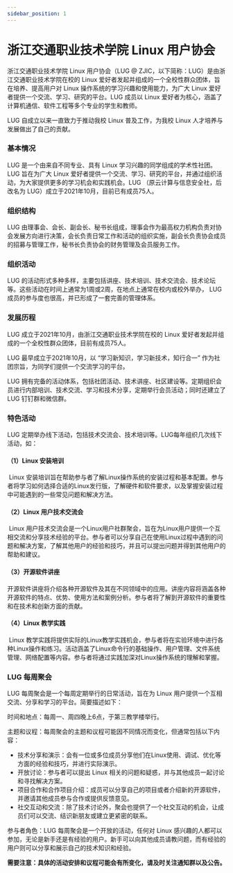 ```yaml
---
sidebar_position: 1
---
```


# 浙江交通职业技术学院 Linux 用户协会

浙江交通职业技术学院 Linux 用户协会（LUG @ ZJIC，以下简称：LUG）是由浙江交通职业技术学院在校的 Linux 爱好者发起并组成的一个全校性群众团体，旨在培养、提高用户对 Linux 操作系统的学习兴趣和使用能力，为广大 Linux 爱好者提供一个交流、学习、研究的平台。LUG 成员以 Linux 爱好者为核心，涵盖了计算机通信、软件工程等多个专业的学生和教师。

LUG 自成立以来一直致力于推动我校 Linux 普及工作，为我校 Linux 人才培养与发展做出了自己的贡献。

### **基本情况**

LUG 是一个由来自不同专业、具有 Linux 学习兴趣的同学组成的学术性社团。LUG 旨在为广大 Linux 爱好者提供一个交流、学习、研究的平台，并通过组织活动，为大家提供更多的学习机会和实践机会。LUG （原云计算与信息安全社，后改名为 LUG）成立于2021年10月，目前已有成员75人。

### **组织结构**

LUG 由理事会、会长、副会长、秘书长组成，理事会作为最高权力机构负责对协会发展方向进行决策，会长负责日常工作和活动的组织实施，副会长负责协会成员的招募与管理工作，秘书长负责协会的财务管理及会员服务工作。

### **组织活动**

LUG 的活动形式多种多样，主要包括讲座、技术培训、技术交流会、技术论坛等。这些活动在时间上通常为1周或2周，在地点上通常在校内或校外举办， LUG 成员的参与度也很高，并已形成了一套完善的管理体系。

### **发展历程**

LUG 成立于2021年10月，由浙江交通职业技术学院在校的 Linux 爱好者发起并组成的一个全校性群众团体，目前有成员75人。

LUG 最早成立于2021年10月，以 “学习新知识，学习新技术，知行合一” 作为社团宗旨，为同学们提供一个交流学习的平台。

LUG 拥有完备的活动体系，包括社团活动、技术讲座、社区建设等。定期组织会员进行内部培训、技术交流、学习和技术分享，定期举行会员活动；同时还建立了 LUG 钉钉群和微信群。

### **特色活动**

LUG 定期举办线下活动，包括技术交流会、技术培训等。LUG每年组织几次线下活动，如：

#### （1）Linux 安装培训

​       Linux 安装培训旨在帮助参与者了解Linux操作系统的安装过程和基本配置。参与者将学习如何选择合适的Linux发行版，了解硬件和软件要求，以及掌握安装过程中可能遇到的一些常见问题和解决方法。

#### （2）Linux 用户技术交流会

​       Linux 用户技术交流会是一个Linux用户社群聚会，旨在为Linux用户提供一个互相交流和分享技术经验的平台。参与者可以分享自己在使用Linux过程中遇到的问题和解决方案，了解其他用户的经验和技巧，并且可以提出问题并得到其他用户的帮助和建议。

#### （3）开源软件讲座

​       开源软件讲座将介绍各种开源软件及其在不同领域中的应用。讲座内容将涵盖各种开源软件的特点、优势、使用方法和案例分析。参与者将了解到开源软件的重要性和在技术和创新方面的贡献。

#### （4）Linux 教学实践

​        Linux 教学实践将提供实际的Linux教学实践机会，参与者将在实验环境中进行各种Linux操作和练习。活动涵盖了Linux命令行的基础操作、用户管理、文件系统管理、网络配置等内容。参与者将通过实践加深对Linux操作系统的理解和掌握。

### **LUG 每周聚会**

LUG 每周聚会是一个每周定期举行的日常活动，旨在为 Linux 用户提供一个互相交流、分享和学习的平台。简要描述如下：

时间和地点：每周一、周四晚上6点，于第三教学楼举行。

主题和议程：每周聚会的主题和议程可能因不同情况而变化，但通常包括以下内容：

- 技术分享和演示：会有一位或多位成员分享他们在Linux使用、调试、优化等方面的经验和技巧，并进行实际演示。
- 开放讨论：参与者可以提出 Linux 相关的问题和疑惑，并与其他成员一起讨论和寻找解决方案。
- 项目合作和合作项目介绍：成员可以分享自己的项目或者介绍新的开源软件，并邀请其他成员参与合作或提供反馈意见。
- 社交互动和交流：除了技术讨论外，聚会也提供了一个社交互动的机会，让成员们可以交流、结识新朋友或建立更紧密的联系。

参与者角色：LUG 每周聚会是一个开放的活动，任何对 Linux 感兴趣的人都可以参加，无论是新手还是有经验的用户。新手可以向其他成员请教问题，而有经验的用户则可以分享和展示自己的技术知识和经验。

**需要注意：具体的活动安排和议程可能会有所变化，请及时关注通知群以及公告。**